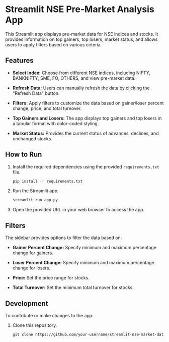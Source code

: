 # Streamlit NSE Pre-Market Analysis App

This Streamlit app displays pre-market data for NSE indices and stocks. It provides information on top gainers, top losers, market status, and allows users to apply filters based on various criteria.

## Features

- **Select Index:** Choose from different NSE indices, including NIFTY, BANKNIFTY, SME, FO, OTHERS, and view pre-market data.

- **Refresh Data:** Users can manually refresh the data by clicking the "Refresh Data" button.

- **Filters:** Apply filters to customize the data based on gainer/loser percent change, price, and total turnover.

- **Top Gainers and Losers:** The app displays top gainers and top losers in a tabular format with color-coded styling.

- **Market Status:** Provides the current status of advances, declines, and unchanged stocks.

## How to Run

1. Install the required dependencies using the provided `requirements.txt` file.
   ```bash
   pip install -r requirements.txt
   ```

2. Run the Streamlit app.
   ```bash
   streamlit run app.py
   ```

3. Open the provided URL in your web browser to access the app.

## Filters

The sidebar provides options to filter the data based on:

- **Gainer Percent Change:** Specify minimum and maximum percentage change for gainers.

- **Loser Percent Change:** Specify minimum and maximum percentage change for losers.

- **Price:** Set the price range for stocks.

- **Total Turnover:** Set the minimum total turnover for stocks.

## Development

To contribute or make changes to the app:

1. Clone this repository.
   ```bash
   git clone https://github.com/your-username/streamlit-nse-market-data
   ```